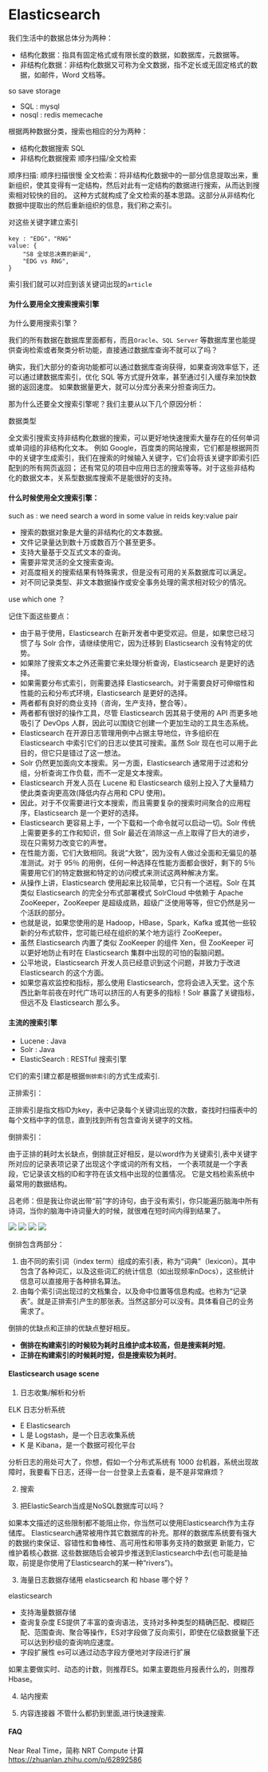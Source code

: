 # Elasticsearch

我们生活中的数据总体分为两种：

 - 结构化数据：指具有固定格式或有限长度的数据，如数据库，元数据等。
 - 非结构化数据：非结构化数据又可称为全文数据，指不定长或无固定格式的数据，如邮件，Word 文档等。
 
so save storage

 - SQL   : mysql
 - nosql : redis memecache
 
根据两种数据分类，搜索也相应的分为两种：

 - 结构化数据搜索           SQL
 - 非结构化数据搜索         顺序扫描/全文检索
 
顺序扫描: 顺序扫描很慢 
全文检索：将非结构化数据中的一部分信息提取出来，重新组织，使其变得有一定结构，然后对此有一定结构的数据进行搜索，从而达到搜索相对较快的目的。
这种方式就构成了全文检索的基本思路。这部分从非结构化数据中提取出的然后重新组织的信息，我们称之索引。
                    
对这些关键字建立索引  

    key : "EDG"，"RNG"
    value: {
        "S8 全球总决赛的新闻",
        "EDG vs RNG",
    }

索引我们就可以对应到该关键词出现的`article`

#### 为什么要用全文搜索搜索引擎

为什么要用搜索引擎？

我们的所有数据在数据库里面都有，而且`Oracle`、`SQL Server` 等数据库里也能提供查询检索或者聚类分析功能，直接通过数据库查询不就可以了吗？

确实，我们大部分的查询功能都可以通过数据库查询获得，如果查询效率低下，还可以通过建数据库索引，优化 SQL 等方式提升效率，甚至通过引入缓存来加快数据的返回速度。
如果数据量更大，就可以分库分表来分担查询压力。

那为什么还要全文搜索引擎呢？我们主要从以下几个原因分析：

数据类型

全文索引搜索支持非结构化数据的搜索，可以更好地快速搜索大量存在的任何单词或单词组的非结构化文本。
例如 Google，百度类的网站搜索，它们都是根据网页中的关键字生成索引，我们在搜索的时候输入关键字，它们会将该关键字即索引匹配到的所有网页返回；
还有常见的项目中应用日志的搜索等等。对于这些非结构化的数据文本，关系型数据库搜索不是能很好的支持。


#### 什么时候使用全文搜索引擎：

such as : we need search a word in some value in reids key:value pair
     
 - 搜索的数据对象是大量的非结构化的文本数据。
 - 文件记录量达到数十万或数百万个甚至更多。
 - 支持大量基于交互式文本的查询。
 - 需要非常灵活的全文搜索查询。
 - 对高度相关的搜索结果有特殊需求，但是没有可用的关系数据库可以满足。
 - 对不同记录类型、非文本数据操作或安全事务处理的需求相对较少的情况。

use which one ？

记住下面这些要点：

 - 由于易于使用，Elasticsearch 在新开发者中更受欢迎。但是，如果您已经习惯了与 Solr 合作，请继续使用它，因为迁移到 Elasticsearch 没有特定的优势。
 - 如果除了搜索文本之外还需要它来处理分析查询，Elasticsearch 是更好的选择。
 - 如果需要分布式索引，则需要选择 Elasticsearch。对于需要良好可伸缩性和性能的云和分布式环境，Elasticsearch 是更好的选择。
 - 两者都有良好的商业支持（咨询，生产支持，整合等）。
 - 两者都有很好的操作工具，尽管 Elasticsearch 因其易于使用的 API 而更多地吸引了 DevOps 人群，因此可以围绕它创建一个更加生动的工具生态系统。
 - Elasticsearch 在开源日志管理用例中占据主导地位，许多组织在 Elasticsearch 中索引它们的日志以使其可搜索。虽然 Solr 现在也可以用于此目的，但它只是错过了这一想法。
 - Solr 仍然更加面向文本搜索。另一方面，Elasticsearch 通常用于过滤和分组，分析查询工作负载，而不一定是文本搜索。
 - Elasticsearch 开发人员在 Lucene 和 Elasticsearch 级别上投入了大量精力使此类查询更高效(降低内存占用和 CPU 使用)。
 - 因此，对于不仅需要进行文本搜索，而且需要复杂的搜索时间聚合的应用程序，Elasticsearch 是一个更好的选择。
 - Elasticsearch 更容易上手，一个下载和一个命令就可以启动一切。Solr 传统上需要更多的工作和知识，但 Solr 最近在消除这一点上取得了巨大的进步，现在只需努力改变它的声誉。
 - 在性能方面，它们大致相同。我说“大致”，因为没有人做过全面和无偏见的基准测试。对于 95％ 的用例，任何一种选择在性能方面都会很好，剩下的 5％ 需要用它们的特定数据和特定的访问模式来测试这两种解决方案。
 - 从操作上讲，Elasticsearch 使用起来比较简单，它只有一个进程。Solr 在其类似 Elasticsearch 的完全分布式部署模式 SolrCloud 中依赖于 Apache ZooKeeper，ZooKeeper 是超级成熟，超级广泛使用等等，但它仍然是另一个活跃的部分。
 - 也就是说，如果您使用的是 Hadoop，HBase，Spark，Kafka 或其他一些较新的分布式软件，您可能已经在组织的某个地方运行 ZooKeeper。
 - 虽然 Elasticsearch 内置了类似 ZooKeeper 的组件 Xen，但 ZooKeeper 可以更好地防止有时在 Elasticsearch 集群中出现的可怕的裂脑问题。
 - 公平地说，Elasticsearch 开发人员已经意识到这个问题，并致力于改进 Elasticsearch 的这个方面。
 - 如果您喜欢监控和指标，那么使用 Elasticsearch，您将会进入天堂。这个东西比新年前夜在时代广场可以挤压的人有更多的指标！Solr 暴露了关键指标，但远不及 Elasticsearch 那么多。


#### 主流的搜索引擎

 - Lucene  : Java
 - Solr    : Java 
 - ElasticSearch : RESTful 搜索引擎
 
它们的索引建立都是根据`倒排索引`的方式生成索引.

正排索引：

正排索引是指文档ID为key，表中记录每个关键词出现的次数，查找时扫描表中的每个文档中字的信息，直到找到所有包含查询关键字的文档。

倒排索引：

由于正排的耗时太长缺点，倒排就正好相反，是以word作为关键索引,表中关键字所对应的记录表项记录了出现这个字或词的所有文档，
一个表项就是一个字表段，它记录该文档的ID和字符在该文档中出现的位置情况。
它是文档检索系统中最常用的数据结构。

吕老师：但是我让你说出带“前”字的诗句，由于没有索引，你只能遍历脑海中所有诗词，当你的脑海中诗词量大的时候，就很难在短时间内得到结果了。

![](../mysql/.source_images/08add8bd.png)
![](../mysql/.source_images/65f7330f.png)
![](../mysql/.source_images/6277ef0c.png)
![](../mysql/.source_images/c29e1f04.png)

倒排包含两部分：

 1. 由不同的索引词（index term）组成的索引表，称为“词典”（lexicon）。其中包含了各种词汇，以及这些词汇的统计信息（如出现频率nDocs），这些统计信息可以直接用于各种排名算法。
 2. 由每个索引词出现过的文档集合，以及命中位置等信息构成。也称为“记录表”。就是正排索引产生的那张表。当然这部分可以没有。具体看自己的业务需求了。
 
倒排的优缺点和正排的优缺点整好相反。

 - **倒排在构建索引的时候较为耗时且维护成本较高，但是搜索耗时短**。
 - **正排在构建索引的时候耗时短，但是搜索较为耗时**。
 
#### Elasticsearch usage scene

1. 日志收集/解析和分析  

ELK 日志分析系统

 - E Elasticsearch
 - L 是 Logstash，是一个日志收集系统
 - K 是 Kibana，是一个数据可视化平台

分析日志的用处可大了，你想，假如一个分布式系统有 1000 台机器，系统出现故障时，我要看下日志，还得一台一台登录上去查看，是不是非常麻烦？
 
2. 搜索

3. 把ElasticSearch当成是NoSQL数据库可以吗？

如果本文描述的这些限制都不能阻止你，你当然可以使用Elasticsearch作为主存储库。
Elasticsearch通常被用作其它数据库的补充。那样的数据库系统要有强大的数据约束保证、容错性和鲁棒性、高可用性和带事务支持的数据更 新能力，它维护着核心数据. 
这些数据随后会被异步推送到Elasticsearch中去(也可能是抽取，前提是你使用了Elasticsearch的某一种“rivers”)。

3. 海量日志数据存储用 elasticsearch 和 hbase 哪个好 ? 

elasticsearch

 - 支持海量数据存储
 - 查询复杂度 ES提供了丰富的查询语法，支持对多种类型的精确匹配、模糊匹配、范围查询、聚合等操作，ES对字段做了反向索引，即使在亿级数据量下还可以达到秒级的查询响应速度。
 - 字段扩展性 es可以通过动态字段方便地对字段进行扩展
 
如果主要做实时、动态的计数，则推荐ES。如果主要跑些月报表什么的，则推荐Hbase。
 
4. 站内搜索

5. 内容连接器 
不管什么都扔到里面,进行快速搜索.

 
#### FAQ

Near Real Time，简称 NRT
Compute  计算
https://zhuanlan.zhihu.com/p/62892586